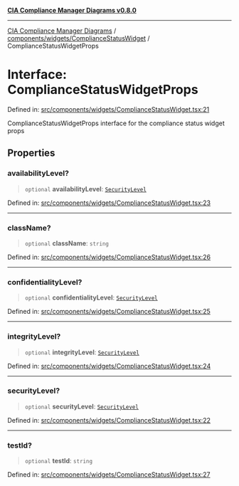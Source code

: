 [**CIA Compliance Manager Diagrams v0.8.0**](../../../../README.md)

***

[CIA Compliance Manager Diagrams](../../../../modules.md) / [components/widgets/ComplianceStatusWidget](../README.md) / ComplianceStatusWidgetProps

# Interface: ComplianceStatusWidgetProps

Defined in: [src/components/widgets/ComplianceStatusWidget.tsx:21](https://github.com/Hack23/cia-compliance-manager/blob/cb6149c89796a3270553cf52dea8f2c5b402dd17/src/components/widgets/ComplianceStatusWidget.tsx#L21)

ComplianceStatusWidgetProps interface for the compliance status widget props

## Properties

### availabilityLevel?

> `optional` **availabilityLevel**: [`SecurityLevel`](../../../../types/cia/type-aliases/SecurityLevel.md)

Defined in: [src/components/widgets/ComplianceStatusWidget.tsx:23](https://github.com/Hack23/cia-compliance-manager/blob/cb6149c89796a3270553cf52dea8f2c5b402dd17/src/components/widgets/ComplianceStatusWidget.tsx#L23)

***

### className?

> `optional` **className**: `string`

Defined in: [src/components/widgets/ComplianceStatusWidget.tsx:26](https://github.com/Hack23/cia-compliance-manager/blob/cb6149c89796a3270553cf52dea8f2c5b402dd17/src/components/widgets/ComplianceStatusWidget.tsx#L26)

***

### confidentialityLevel?

> `optional` **confidentialityLevel**: [`SecurityLevel`](../../../../types/cia/type-aliases/SecurityLevel.md)

Defined in: [src/components/widgets/ComplianceStatusWidget.tsx:25](https://github.com/Hack23/cia-compliance-manager/blob/cb6149c89796a3270553cf52dea8f2c5b402dd17/src/components/widgets/ComplianceStatusWidget.tsx#L25)

***

### integrityLevel?

> `optional` **integrityLevel**: [`SecurityLevel`](../../../../types/cia/type-aliases/SecurityLevel.md)

Defined in: [src/components/widgets/ComplianceStatusWidget.tsx:24](https://github.com/Hack23/cia-compliance-manager/blob/cb6149c89796a3270553cf52dea8f2c5b402dd17/src/components/widgets/ComplianceStatusWidget.tsx#L24)

***

### securityLevel?

> `optional` **securityLevel**: [`SecurityLevel`](../../../../types/cia/type-aliases/SecurityLevel.md)

Defined in: [src/components/widgets/ComplianceStatusWidget.tsx:22](https://github.com/Hack23/cia-compliance-manager/blob/cb6149c89796a3270553cf52dea8f2c5b402dd17/src/components/widgets/ComplianceStatusWidget.tsx#L22)

***

### testId?

> `optional` **testId**: `string`

Defined in: [src/components/widgets/ComplianceStatusWidget.tsx:27](https://github.com/Hack23/cia-compliance-manager/blob/cb6149c89796a3270553cf52dea8f2c5b402dd17/src/components/widgets/ComplianceStatusWidget.tsx#L27)
